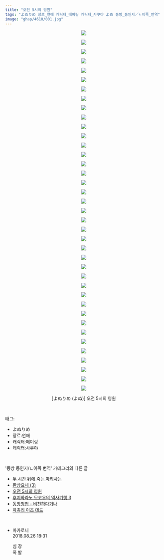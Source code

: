 ```yaml
---
title: "오전 5시의 영원"
tags: "よぬりめ 장르_연애 캐릭터_메이링 캐릭터_사쿠야 よぬ 동방_동인지／ㄴ이쪽_번역"
image: "ghap/4610/001.jpg"
---
```

<div class="article">
<p style="text-align: center; clear: none; float: none;"><img src="{{ site.nasurl }}/ghap/4610/001.jpg"/></p>
<p style="text-align: center; clear: none; float: none;"><img src="{{ site.nasurl }}/ghap/4610/002.jpg"/></p>
<p style="text-align: center; clear: none; float: none;"><img src="{{ site.nasurl }}/ghap/4610/003.jpg"/></p>
<p style="text-align: center; clear: none; float: none;"><img src="{{ site.nasurl }}/ghap/4610/004.jpg"/></p>
<p style="text-align: center; clear: none; float: none;"><img src="{{ site.nasurl }}/ghap/4610/005.jpg"/></p>
<p style="text-align: center; clear: none; float: none;"><img src="{{ site.nasurl }}/ghap/4610/006.jpg"/></p>
<p style="text-align: center; clear: none; float: none;"><img src="{{ site.nasurl }}/ghap/4610/007.jpg"/></p>
<p style="text-align: center; clear: none; float: none;"><img src="{{ site.nasurl }}/ghap/4610/008.jpg"/></p>
<p style="text-align: center; clear: none; float: none;"><img src="{{ site.nasurl }}/ghap/4610/009.jpg"/></p>
<p style="text-align: center; clear: none; float: none;"><img src="{{ site.nasurl }}/ghap/4610/010.jpg"/></p>
<p style="text-align: center; clear: none; float: none;"><img src="{{ site.nasurl }}/ghap/4610/011.jpg"/></p>
<p style="text-align: center; clear: none; float: none;"><img src="{{ site.nasurl }}/ghap/4610/012.jpg"/></p>
<p style="text-align: center; clear: none; float: none;"><img src="{{ site.nasurl }}/ghap/4610/013.jpg"/></p>
<p style="text-align: center; clear: none; float: none;"><img src="{{ site.nasurl }}/ghap/4610/014.jpg"/></p>
<p style="text-align: center; clear: none; float: none;"><img src="{{ site.nasurl }}/ghap/4610/015.jpg"/></p>
<p style="text-align: center; clear: none; float: none;"><img src="{{ site.nasurl }}/ghap/4610/016.jpg"/></p>
<p style="text-align: center; clear: none; float: none;"><img src="{{ site.nasurl }}/ghap/4610/017.jpg"/></p>
<p style="text-align: center; clear: none; float: none;"><img src="{{ site.nasurl }}/ghap/4610/018.jpg"/></p>
<p style="text-align: center; clear: none; float: none;"><img src="{{ site.nasurl }}/ghap/4610/019.jpg"/></p>
<p style="text-align: center; clear: none; float: none;"><img src="{{ site.nasurl }}/ghap/4610/020.jpg"/></p>
<p style="text-align: center; clear: none; float: none;"><img src="{{ site.nasurl }}/ghap/4610/021.jpg"/></p>
<p style="text-align: center; clear: none; float: none;"><img src="{{ site.nasurl }}/ghap/4610/022.jpg"/></p>
<p style="text-align: center; clear: none; float: none;"><img src="{{ site.nasurl }}/ghap/4610/023.jpg"/></p>
<p style="text-align: center; clear: none; float: none;"><img src="{{ site.nasurl }}/ghap/4610/024.jpg"/></p>
<p style="text-align: center; clear: none; float: none;"><img src="{{ site.nasurl }}/ghap/4610/025.jpg"/></p>
<p style="text-align: center; clear: none; float: none;"><img src="{{ site.nasurl }}/ghap/4610/026.jpg"/></p>
<p style="text-align: center; clear: none; float: none;"><img src="{{ site.nasurl }}/ghap/4610/027.jpg"/></p>
<p style="text-align: center; clear: none; float: none;"><img src="{{ site.nasurl }}/ghap/4610/028.jpg"/></p>
<p style="text-align: center; clear: none; float: none;"><img src="{{ site.nasurl }}/ghap/4610/029.jpg"/></p>
<p style="text-align: center; clear: none; float: none;"><img src="{{ site.nasurl }}/ghap/4610/030.jpg"/></p>
<p style="text-align: center; clear: none; float: none;"><img src="{{ site.nasurl }}/ghap/4610/031.jpg"/></p>
<p style="text-align: center; clear: none; float: none;"><img src="{{ site.nasurl }}/ghap/4610/032.jpg"/></p>
<p style="text-align: center; clear: none; float: none;"><img src="{{ site.nasurl }}/ghap/4610/033.jpg"/></p>
<p style="text-align: center; clear: none; float: none;"><img src="{{ site.nasurl }}/ghap/4610/034.jpg"/></p>
<p style="text-align: center; clear: none; float: none;"><img src="{{ site.nasurl }}/ghap/4610/035.jpg"/></p>
<p style="text-align: center; clear: none; float: none;"><img src="{{ site.nasurl }}/ghap/4610/036.jpg"/></p>
<p style="text-align: center; clear: none; float: none;"><img src="{{ site.nasurl }}/ghap/4610/037.jpg"/></p>
<p style="text-align: center; clear: none; float: none;"><img src="{{ site.nasurl }}/ghap/4610/038.jpg"/></p>
<p style="text-align: center; clear: none; float: none;"><img src="{{ site.nasurl }}/ghap/4610/039.jpg"/></p>
<p style="text-align: center; clear: none; float: none;">[よぬりめ (よぬ)] 오전 5시의 영원</p>
</div><br/>
<div class="tagTrail">
<p>태그: </p>
<ul>
<li>よぬりめ</li>
<li>장르:연애</li>
<li>캐릭터:메이링</li>
<li>캐릭터:사쿠야</li>
</ul>
</div><br/>
<div class="another">
<p>'동방 동인지/ㄴ이쪽 번역' 카테고리의 다른 글</p>
<ul>
<li><a href="/2018-08-30-ghap_4639">두 시간 뒤에 죽는 마리사는</a></li>
<li><a href="/2018-08-29-ghap_4632">환상요새 (3)</a></li>
<li><a href="/2018-08-26-ghap_4610">오전 5시의 영원</a></li>
<li><a href="/2018-08-23-ghap_4607">후지와라노 모코우의 역사기행 3</a></li>
<li><a href="/2018-08-16-ghap_4601">동방청첩 - 비천하다거나</a></li>
<li><a href="/2018-08-16-ghap_4600">파츄리 이즈 데드</a></li>
</ul>
</div><br/>
<div class="cb_module cb_fluid">
<div class="cb_wrt cb_profile">
<div class="comment">
<ul>
<li class="cb_thumb_off" id="comment15318052">
<div class="cb_comment_area">
<div class="cb_info_area">
<div class="cb_section">
<span class="cb_nick_name">마카로니</span>
</div>
<div class="cb_section">
<span class="cb_date">2018.08.26 18:31 </span>
</div>
</div>
<div class="cb_dsc_comment">
<p class="cb_dsc">
											심 장<br/>
폭 발
										</p>
</div>
</div></li>
</ul>
</div>
</div><!-- commentList close -->
</div><br/>

